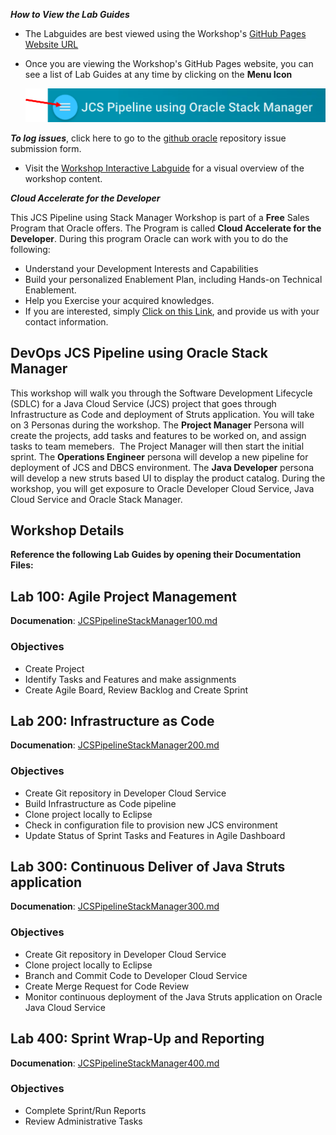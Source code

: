 ***How to View the Lab Guides***

- The Labguides are best viewed using the Workshop's [GitHub Pages Website URL](https://oracle.github.io/learning-library/workshops/jcs-devops) 

- Once you are viewing the Workshop's GitHub Pages website, you can see a list of Lab Guides at any time by clicking on the **Menu Icon**

    ![](images/WorkshopHeader.png)  

***To log issues***, click here to go to the [github oracle](https://github.com/oracle/learning-library/workshops/issues/new) repository issue submission form.

- Visit the [Workshop Interactive Labguide](http://launch.oracle.com/?devopsjcs) for a visual overview of the workshop content. 

***Cloud Accelerate for the Developer***

This JCS Pipeline using Stack Manager Workshop is part of a **Free** Sales Program that Oracle offers. The Program is called **Cloud Accelerate for the Developer**. During this program Oracle can work with you to do the following:

- Understand your Development Interests and Capabilities
- Build your personalized Enablement Plan, including Hands-on Technical Enablement.
- Help you Exercise your acquired knowledges. 
- If you are interested, simply [Click on this Link](https://launch.oracle.com/?developeraccelerate), and provide us with your contact information. 

## DevOps JCS Pipeline using Oracle Stack Manager

This workshop will walk you through the Software Development Lifecycle (SDLC) for a Java Cloud Service (JCS) project that goes through Infrastructure as Code and deployment of Struts application. You will take on 3 Personas during the workshop. The **Project Manager** Persona will create the projects, add tasks and features to be worked on, and assign tasks to team memebers.  The Project Manager will then start the initial sprint. The **Operations Engineer** persona will develop a new pipeline for deployment of JCS and DBCS environment. The **Java Developer** persona will develop a new struts based UI to display the product catalog. During the workshop, you will get exposure to Oracle Developer Cloud Service, Java Cloud Service and Oracle Stack Manager.

## Workshop Details

**Reference the following Lab Guides by opening their Documentation Files:**

## Lab 100: Agile Project Management

**Documenation**: [JCSPipelineStackManager100.md](JCSPipelineStackManager100.md)

### Objectives

- Create Project
- Identify Tasks and Features and make assignments
- Create Agile Board, Review Backlog and Create Sprint

## Lab 200: Infrastructure as Code

**Documenation**: [JCSPipelineStackManager200.md](JCSPipelineStackManager200.md)

### Objectives

- Create Git repository in Developer Cloud Service
- Build Infrastructure as Code pipeline
- Clone project locally to Eclipse
- Check in configuration file to provision new JCS environment
- Update Status of Sprint Tasks and Features in Agile Dashboard

## Lab 300: Continuous Deliver of Java Struts application

**Documenation**: [JCSPipelineStackManager300.md](JCSPipelineStackManager300.md)

### Objectives

- Create Git repository in Developer Cloud Service
- Clone project locally to Eclipse
- Branch and Commit Code to Developer Cloud Service
- Create Merge Request for Code Review
- Monitor continuous deployment of the Java Struts application on Oracle Java Cloud Service

## Lab 400: Sprint Wrap-Up and Reporting

**Documenation**: [JCSPipelineStackManager400.md](JCSPipelineStackManager400.md)

### Objectives

- Complete Sprint/Run Reports
- Review Administrative Tasks

